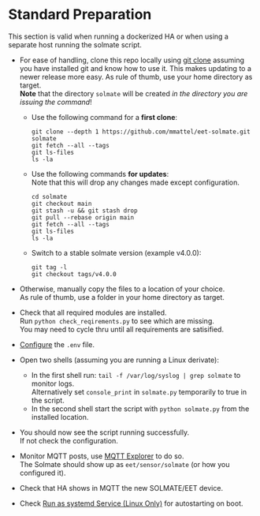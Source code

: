 # Standard Preparation

This section is valid when running a dockerized HA or when using a separate host running the solmate script.

* For ease of handling, clone this repo locally using [git clone](https://github.com/git-guides/git-clone) assuming you have installed git and know how to use it. This makes updating to a newer release more easy. As rule of thumb, use your home directory as target.  
**Note** that the directory `solmate` will be created *in the directory you are issuing the command*!

  * Use the following command for a **first clone**:  
    ```
    git clone --depth 1 https://github.com/mmattel/eet-solmate.git solmate
    git fetch --all --tags
    git ls-files
    ls -la
    ```
  * Use the following commands **for updates**:  
    Note that this will drop any changes made except configuration.  
    ```
    cd solmate
    git checkout main
    git stash -u && git stash drop
    git pull --rebase origin main
    git fetch --all --tags
    git ls-files
    ls -la
    ```
  * Switch to a stable solmate version (example v4.0.0):
    ```
    git tag -l
    git checkout tags/v4.0.0
    ```
* Otherwise, manually copy the files to a location of your choice.  
  As rule of thumb, use a folder in your home directory as target.
* Check that all required modules are installed.  
  Run `python check_reqirements.py` to see which are missing.  
  You may need to cycle thru until all requirements are satisified.
* [Configure](script-components.md#solmate_envpy) the `.env` file.
* Open two shells (assuming you are running a Linux derivate):
  * In the first shell run: `tail -f /var/log/syslog | grep solmate` to monitor logs. <br>
Alternatively set `console_print` in `solmate.py` temporarily to true in the script.
  * In the second shell start the script with `python solmate.py` from the installed location.
* You should now see the script running successfully.  
  If not check the configuration.
* Monitor MQTT posts, use [MQTT Explorer](https://github.com/mmattel/Raspberry-Pi-Setup/tree/main#steps) to do so.  
  The Solmate should show up as `eet/sensor/solmate` (or how you configured it).
* Check that HA shows in MQTT the new SOLMATE/EET device.
* Check [Run as systemd Service (Linux Only)](#run-as-systemd-service-linux-only) for autostarting on boot.
